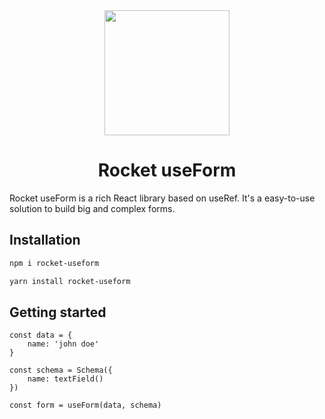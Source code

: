 <center>
  <img height="200" src="https://res.cloudinary.com/anthony-jeamme-stuff/image/upload/v1619382044/shares/rocket-use-form.svg">

# Rocket useForm

</center>

Rocket useForm is a rich React library based on useRef.
It's a easy-to-use solution to build big and complex forms.

## Installation

```bash
npm i rocket-useform
```

```bash
yarn install rocket-useform
```

## Getting started

```tsx
const data = {
	name: 'john doe'
}
```

```tsx
const schema = Schema({
	name: textField()
})
```

```tsx
const form = useForm(data, schema)
```

